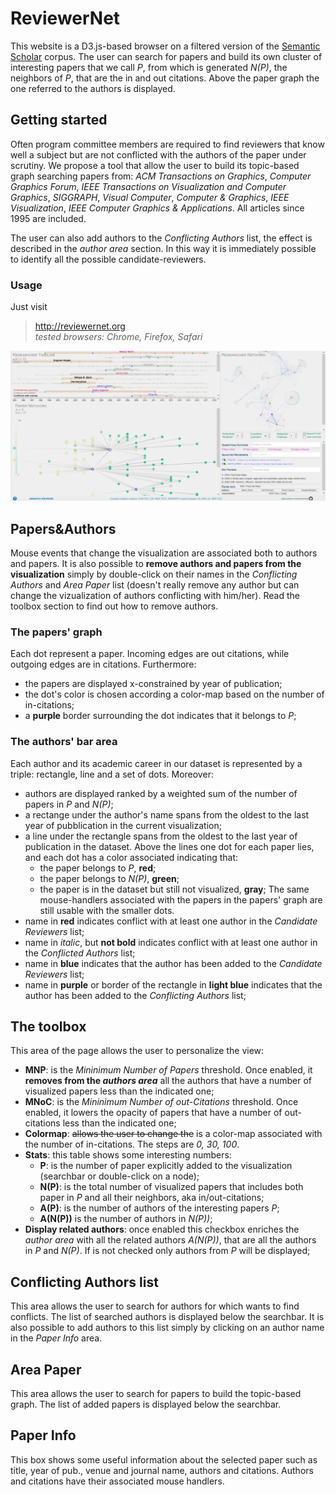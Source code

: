 # ReviewerNet 
This website is a D3.js-based browser on a filtered version of the <a href="http://labs.semanticscholar.org/corpus/">Semantic
Scholar</a> corpus. The user can search for papers and build its own cluster of interesting papers that we call *P*, from which is 
generated *N(P)*, the neighbors of *P*, that are the in and out citations. Above the paper graph the one referred 
to the authors is displayed.

## Getting started
Often program committee members are required to find reviewers that know well a subject but are not conflicted with the 
authors of the paper under scrutiny. We propose a tool that allow the user to build its topic-based graph searching papers from:
*ACM Transactions on Graphics*, *Computer Graphics Forum*, *IEEE Transactions on Visualization and Computer Graphics*,  *SIGGRAPH*, *Visual Computer*, *Computer & Graphics*, *IEEE Visualization*, *IEEE Computer Graphics & Applications*.
All articles since 1995 are included.


The user can also add authors to the *Conflicting Authors* list, the effect is described in the *author area* section.
In this way it is immediately possible to identify all the possible candidate-reviewers.

### Usage
Just visit
> http://reviewernet.org <br>
> *tested browsers: Chrome, Firefox, Safari* 


![ReviewerNet screenshot](https://raw.githubusercontent.com/cnr-isti-vclab/ReviewerNet/master/screen/screen.png)


## Papers&Authors 
Mouse events that change the visualization are associated both to authors and papers. It is also possible to **remove authors and papers from the visualization** simply by double-click on their names in the *Conflicting Authors* and *Area Paper* list (doesn't really remove any author but can change the vizualization of authors conflicting with him/her). Read the toolbox section to find out
how to remove authors.

### The papers' graph
Each dot represent a paper. Incoming edges are out citations, while outgoing edges are in citations. 
Furthermore:
* the papers are displayed x-constrained by year of publication;
* the dot's color is chosen according a color-map based on the number of in-citations;
* a **purple** border surrounding the dot indicates that it belongs to *P*;

### The authors' bar area
Each author and its academic career in our dataset is represented by a triple: rectangle, line and a set of dots. Moreover: 
* authors are displayed ranked by a weighted sum of the number of papers in *P* and *N(P)*;
* a rectange under the author's name spans from the oldest to the last year of pubblication in the current visualization;
* a line under the rectangle spans from the oldest to the last year of publication in the dataset. Above the lines one dot for each paper lies, and each dot has a color associated indicating that:
  - the paper belongs to *P*, **red**;
  - the paper belongs to *N(P)*, **green**;
  - the paper is in the dataset but still not visualized, **gray**;
  The same mouse-handlers associated with the papers in the papers' graph are still usable with the smaller dots.
* name in **red** indicates conflict with at least one author in the *Candidate Reviewers* list;
* name in *italic*, but **not bold** indicates conflict with at least one author in the *Conflicted Authors* list;
* name in **blue** indicates that the author has been added to the *Candidate Reviewers* list;
* name in **purple** or border of the rectangle in **light blue** indicates that the author has been added to the *Conflicting Authors* list;

## The toolbox
This area of the page allows the user to personalize the view:
* **MNP**: is the *Mininimum Number of Papers* threshold. Once enabled, it **removes from the *authors area*** all the authors that have a number of visualized papers less than the indicated one;
* **MNoC**: is the *Mininimum Number of out-Citations* threshold. Once enabled, it lowers the opacity of papers that have a number of out-citations less than the indicated one;
* **Colormap**: ~~allows the user to change the~~  is a color-map associated with the number of in-citations. The steps are *0, 30, 100*.
* **Stats**: this table shows some interesting numbers:
  - **P**: is the number of paper explicitly added to the visualization (searchbar or double-click on a node);
  - **N(P)**: is the total number of visualized papers that includes both paper in *P* and all their neighbors, aka in/out-citations;
  - **A(P)**: is the number of authors of the interesting papers *P*;
  - **A(N(P))** is the number of authors in *N(P))*;
* **Display related authors**: once enabled this checkbox enriches the *author area* with all the related authors *A(N(P))*, that are all the authors in *P* and *N(P)*. If is not checked only authors from *P* will be displayed;

## Conflicting Authors list
This area allows the user to search for authors for which wants to find conflicts. The list of searched authors is displayed below the searchbar. It is also possible to add authors to this list simply by clicking on an author name in the *Paper Info* area.

## Area Paper
This area allows the user to search for papers to build the topic-based graph. The list of added papers is displayed below the searchbar.

## Paper Info
This box shows some useful information about the selected paper such as title, year of pub., venue and journal name, authors and citations. Authors and citations have their associated mouse handlers.
